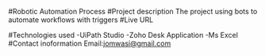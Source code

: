 #Robotic Automation Process
#Project description
The project using bots to automate workflows with triggers 
#Live URL

#Technologies used
 -UiPath Studio
 -Zoho Desk Application
 -Ms Excel
#Contact inoformation
Email:jomwasi@gmail.com

